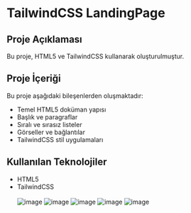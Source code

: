 # TailwindCSS LandingPage
## Proje Açıklaması
 Bu proje, HTML5 ve TailwindCSS kullanarak oluşturulmuştur.
## Proje İçeriği 
Bu proje aşağıdaki bileşenlerden oluşmaktadır: 
- Temel HTML5 doküman yapısı
- Başlık ve paragraflar
- Sıralı ve sırasız listeler
- Görseller ve bağlantılar
- TailwindCSS stil uygulamaları 
## Kullanılan Teknolojiler
- HTML5
- TailwindCSS
   <br>
  <br>
![image](https://github.com/user-attachments/assets/84a0b316-256f-4567-9220-b9b30faff2b3)
![image](https://github.com/user-attachments/assets/cc29f0e8-f7ea-471c-85d7-b815b2fbcbf1)
![image](https://github.com/user-attachments/assets/e3568e86-21b5-4e26-9d1b-d23cafa79b0c)
![image](https://github.com/user-attachments/assets/4cba8dcc-7f0e-4334-9bf1-4a345ff11ed9)
![image](https://github.com/user-attachments/assets/a3ab470b-45ea-4641-b6ef-01785147f000)




